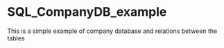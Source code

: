 # SQL_CompanyDB_example

 This is a simple example of company database and relations between the tables
